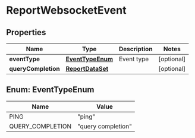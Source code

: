 

# ReportWebsocketEvent


## Properties

| Name | Type | Description | Notes |
|------------ | ------------- | ------------- | -------------|
|**eventType** | [**EventTypeEnum**](#EventTypeEnum) | Event type |  [optional] |
|**queryCompletion** | [**ReportDataSet**](ReportDataSet.md) |  |  [optional] |



## Enum: EventTypeEnum

| Name | Value |
|---- | -----|
| PING | &quot;ping&quot; |
| QUERY_COMPLETION | &quot;query completion&quot; |



